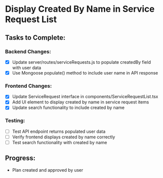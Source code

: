 # Display Created By Name in Service Request List

## Tasks to Complete:

### Backend Changes:
- [x] Update server/routes/serviceRequests.js to populate createdBy field with user data
- [x] Use Mongoose populate() method to include user name in API response

### Frontend Changes:
- [x] Update ServiceRequest interface in components/ServiceRequestList.tsx
- [x] Add UI element to display created by name in service request items
- [x] Update search functionality to include created by name

### Testing:
- [ ] Test API endpoint returns populated user data
- [ ] Verify frontend displays created by name correctly
- [ ] Test search functionality with created by name

## Progress:
- Plan created and approved by user
